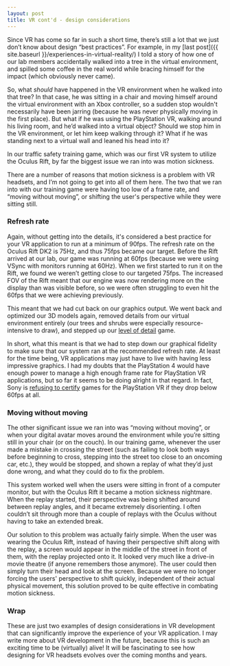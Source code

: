 ```yaml
---
layout: post
title: VR cont'd - design considerations
---
```


Since VR has come so far in such a short time, there’s still a lot that we just don’t know about design “best practices”. For example, in my 
[last post]({{ site.baseurl }}/experiences-in-virtual-reality/) I told a story of how one of our lab members accidentally walked
into a tree in the virtual environment, and spilled some coffee in the real world while bracing himself for the impact (which obviously
never came). 

So, what *should* have happened in the VR environment when he walked into that tree? In that case, he was sitting in a chair 
and moving himself around the virtual environment with an Xbox controller, so a sudden stop wouldn't necessarily have been jarring (because he was never physically moving in the first place). But what if he was using the PlayStation VR, walking around his
living room, and he’d walked into a virtual object? Should we stop him in the VR environment, or let him keep walking through it? What if 
he was standing next to a virtual wall and leaned his head into it?

In our traffic safety training game, which was our first VR system to utilize the Oculus Rift, by far the biggest issue we ran into was 
motion sickness.

There are a number of reasons that motion sickness is a problem with VR headsets, and I’m not going to get into all of them here. The two 
that we ran into with our training game were having too low of a frame rate, and “moving without moving”, or shifting the user's perspective while they were sitting still.

### Refresh rate

Again, without getting into the details, it's considered a best practice for your VR application to run at a minimum of 90fps. The refresh 
rate on the Oculus Rift DK2 is 75Hz, and thus 75fps became our target. Before the Rift arrived at our lab, our game was running at 60fps (because we were using VSync with monitors running at 60Hz). 
When we first started to run it on the Rift, we found we weren’t getting close to our targeted 75fps. The increased FOV of the Rift meant that our 
engine was now rendering more on the display than was visible before, so we were often struggling to even hit the 60fps that we were achieving previously.

This meant that we had cut back on our graphics output. We went back and optimized our 3D models again, removed details from our 
virtual environment entirely (our trees and shrubs were especially resource-intensive to draw), and stepped up our 
[level of detail](https://en.wikipedia.org/wiki/Level_of_detail) game.

In short, what this meant is that we had to step down our graphical fidelity to make sure that our system ran at the recommended refresh
rate. At least for the time being, VR applications may just have to live with having less impressive graphics. I had my doubts that the 
PlayStation 4 would have enough power to manage a high enough frame rate for PlayStation VR applications, but so far it seems to be doing
alright in that regard. In fact, Sony is [refusing to certify](http://www.polygon.com/2016/3/17/11256142/sony-framerate-60fps-vr-certification) games for the 
PlayStation VR if they drop below 60fps at all.

### Moving without moving

The other significant issue we ran into was “moving without moving”, or when your digital avatar moves around the environment while 
you’re sitting still in your chair (or on the couch). In our training game, whenever the user made a mistake in crossing the street 
(such as failing to look both ways before beginning to cross, stepping into the street too close to an oncoming car, etc.), they would 
be stopped, and shown a replay of what they’d just done wrong, and what they could do to fix the problem.

This system worked well when the users were sitting in front of a computer monitor, but with the Oculus Rift it became a motion 
sickness nightmare. When the replay started, their perspective was being shifted around between replay angles, and it became extremely 
disorienting. I often couldn’t sit through more than a couple of replays with the Oculus without having to take an extended break.

Our solution to this problem was actually fairly simple. When the user was wearing the Oculus Rift, instead of 
having their perspective shift along with the replay, a screen would appear in the middle of the street in front of them, with the 
replay projected onto it. It looked very much like a drive-in movie theatre (if anyone remembers those anymore). The user could then simply turn their head and look at the screen. Because we were no longer forcing the users' perspective to shift quickly, independent of their actual physical movement, this solution proved to be quite effective in combating motion sickness.

### Wrap

These are just two examples of design considerations in VR development that can significantly improve the experience of your VR application. I may write more about VR development in the future, because this is such an exciting time to be (virtually) alive! It will be fascinating to see how designing for VR headsets evolves over the coming months and years.
